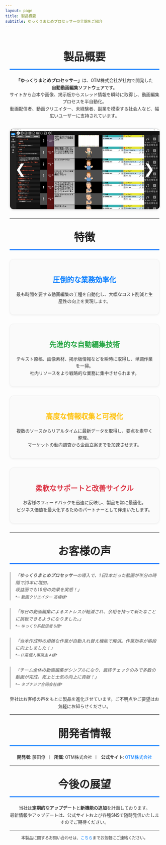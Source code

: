 ```yaml
---
layout: page
title: 製品概要
subtitle: ゆっくりまとめプロセッサーの全貌をご紹介
---
```


<style>
  /* Google Fonts の読み込み */
  @import url('https://fonts.googleapis.com/css2?family=Roboto:wght@400;500;700&display=swap');

  /* 全体の基本設定 */
  .page-content {
    font-family: 'Roboto', sans-serif;
    line-height: 1.6;
    color: #333;
    max-width: 900px;
    margin: 0 auto;
    padding: 1em;
  }
  /* セクション見出し */
  .section-title {
    text-align: center;
    font-size: 2.4em;
    margin-top: 1em;
    margin-bottom: 0.7em;
    color: #222;
    border-bottom: 3px solid #007BFF;
    padding-bottom: 0.3em;
  }
  /* カルーセル全体：必ず position: relative; を指定 */
  .carousel {
    position: relative; /* ここが重要 */
    width: 100%;
    overflow: hidden;
    margin: 2em auto;
    border: 1px solid #ddd;
    border-radius: 12px;
    box-shadow: 0 2px 6px rgba(0,0,0,0.1);
    background: #fff;
  }
  .carousel-track {
    display: flex;
    transition: transform 0.5s ease-in-out;
  }
  .carousel-slide {
    min-width: 100%;
    box-sizing: border-box;
  }
  .carousel-slide img {
    width: 100%;
    display: block;
    cursor: pointer;
    transition: transform 0.3s ease;
  }
  .carousel-slide img:hover {
    transform: scale(1.05);
  }
  /* ナビゲーション矢印 */
  .carousel-button {
    position: absolute;
    top: 50%;
    transform: translateY(-50%);
    background: none;
    border: none;
    color: #fff;
    font-size: 3em;
    cursor: pointer;
    z-index: 10;
    transition: transform 0.2s ease;
  }
  .carousel-button:active {
    transform: translateY(-50%) scale(0.9);
  }
  .carousel-button--left {
    left: 10px;
  }
  .carousel-button--right {
    right: 10px;
  }
  /* インジケーターをカルーセル内に配置 */
  .carousel-indicators {
    position: absolute;
    bottom: 5px; /* 下から5px */
    left: 0%;  /* 中央寄せの基準 */
    transform: translateX(0%);
    z-index: 0;
    display: flex;
    gap: 5px;
  }
  .carousel-indicator {
    width: 12px;
    height: 12px;
    background: rgba(255,255,255,0.6);
    border-radius: 50%;
    cursor: pointer;
    transition: background 0.3s ease;
  }
  .carousel-indicator.active {
    background: #007BFF;
  }
  /* 全画面モーダル */
  .modal {
    display: none;
    position: fixed;
    z-index: 1000;
    left: 0;
    top: 0;
    width: 100vw;
    height: 100vh;
    background: rgba(0,0,0,0.9);
    justify-content: center;
    align-items: center;
    flex-direction: column;
  }
  .modal img {
    max-width: 60vw;
    max-height: 80vh;
  }
  .modal .modal-info {
    color: #fff;
    margin-top: 1em;
    font-size: 1.2em;
  }
  .modal .close-modal {
    position: absolute;
    top: 20px;
    right: 30px;
    font-size: 2.5em;
    color: #fff;
    cursor: pointer;
  }
  /* 以下は既存コンテンツのスタイル（特徴など） */
  .feature-item {
    text-align: center;
    padding: 1.2em;
    margin: 2em auto;
    border: 1px solid #eee;
    border-radius: 12px;
    background-color: #fafafa;
    max-width: 700px;
    box-shadow: 0 2px 6px rgba(0,0,0,0.05);
    transition: transform 0.3s ease, box-shadow 0.3s ease;
  }
  .feature-item:hover {
    transform: translateY(-5px);
    box-shadow: 0 4px 12px rgba(0,0,0,0.15);
  }
  .feature-item h3 {
    margin-bottom: 0.7em;
    font-size: 1.6em;
  }
  blockquote {
    border-left: 4px solid #ccc;
    margin: 1.8em 0;
    padding-left: 1em;
    font-style: italic;
    color: #555;
  }
  a {
    color: #007BFF;
    text-decoration: none;
    transition: color 0.3s ease;
  }
  a:hover {
    color: #0056b3;
    text-decoration: underline;
  }
  @media screen and (max-width: 768px) {
    .section-title { font-size: 2em; }
  }
</style>

<div class="page-content">
  <h2 class="section-title">製品概要</h2>
  <p style="text-align: center;">
    <strong>「ゆっくりまとめプロセッサー」</strong>は、OTM株式会社が社内で開発した<br>
    <strong>自動動画編集ソフトウェア</strong>です。<br>
    サイトから台本や画像、掲示板からスレッド情報を瞬時に取得し、動画編集プロセスを半自動化。<br>
    動画配信者、動画クリエイター、未経験者、副業を模索する社会人など、幅広いユーザーに支持されています。
  </p>

  <!-- カルーセル -->
  <div class="carousel">
    <div class="carousel-track">
      <div class="carousel-slide">
        <img src="/assets/img/製品イメージ1.png" alt="製品イメージ1" title="クリックして拡大表示（全画面）">
      </div>
    </div>
    <button class="carousel-button carousel-button--left">&#10094;</button>
    <button class="carousel-button carousel-button--right">&#10095;</button>
    <div class="carousel-indicators"></div>
  </div>

  <hr>

  <!-- 特徴（ビジネス向けにリライト） -->
  <h2 class="section-title">特徴</h2>
  <div class="feature-item">
    <h3 style="color:#007BFF;">圧倒的な業務効率化</h3>
    <p>最も時間を要する動画編集の工程を自動化し、大幅なコスト削減と生産性の向上を実現します。</p>
  </div>
  <div class="feature-item">
    <h3 style="color:#28A745;">先進的な自動編集技術</h3>
    <p>テキスト原稿、画像素材、掲示板情報などを瞬時に取得し、単調作業を一掃。<br>社内リソースをより戦略的な業務に集中させられます。</p>
  </div>
  <div class="feature-item">
    <h3 style="color:#FFC107;">高度な情報収集と可視化</h3>
    <p>複数のソースからリアルタイムに最新データを取得し、要点を素早く整理。<br>マーケットの動向調査から企画立案までを加速させます。</p>
  </div>
  <div class="feature-item">
    <h3 style="color:#DC3545;">柔軟なサポートと改善サイクル</h3>
    <p>お客様のフィードバックを迅速に反映し、製品を常に最適化。<br>ビジネス価値を最大化するためのパートナーとして伴走いたします。</p>
  </div>

  <hr>

  <!-- ★★★ 「使い方の流れ」セクションは削除しました ★★★ -->

  <h2 class="section-title">お客様の声</h2>
  <blockquote>
    「<strong>ゆっくりまとめプロセッサー</strong>の導入で、1日2本だった動画が半分の時間で20本に増加。<br>
    収益面でも10倍の効果を実感！」<br>
    <span style="font-size:0.9em;">*— 動画クリエイター 高橋様*</span>
  </blockquote>
  <blockquote>
    「毎日の動画編集によるストレスが軽減され、余裕を持って新たなことに挑戦できるようになりました。」<br>
    <span style="font-size:0.9em;">*— ゆっくり系配信者 S様*</span>
  </blockquote>
  <blockquote>
    「台本作成時の煩雑な作業が自動入れ替え機能で解消。作業効率が格段に向上しました！」<br>
    <span style="font-size:0.9em;">*— IT系個人事業主 A様*</span>
  </blockquote>
  <blockquote>
    「チーム全体の動画編集がシンプルになり、最終チェックのみで多数の動画が完成。売上と士気の向上に貢献！」<br>
    <span style="font-size:0.9em;">*— タブナジア合同会社様*</span>
  </blockquote>
  <p style="text-align: center;">
    弊社はお客様の声をもとに製品を進化させています。ご不明点やご要望はお気軽にお知らせください。
  </p>

  <hr>

  <h2 class="section-title">開発者情報</h2>
  <p style="text-align: center;">
    <strong>開発者</strong>: 藤田僚&nbsp;&nbsp;&nbsp;|&nbsp;&nbsp;&nbsp;
    <strong>所属</strong>: OTM株式会社&nbsp;&nbsp;&nbsp;|&nbsp;&nbsp;&nbsp;
    <strong>公式サイト</strong>: <a href="https://your-company-website.example" target="_blank">OTM株式会社</a>
  </p>

  <hr>

  <h2 class="section-title">今後の展望</h2>
  <p style="text-align: center;">
    当社は<strong>定期的なアップデート</strong>と<strong>新機能の追加</strong>を計画しております。<br>
    最新情報やアップデートは、公式サイトおよび各種SNSで随時発信いたしますのでご期待ください。
  </p>

  <hr>

  <p style="text-align: center; font-size: 0.9em;">
    本製品に関するお問い合わせは、<a href="mailto:fujita.otm@gmail.com">こちら</a>までお気軽にご連絡ください。
  </p>
</div>

<!-- 全画面モーダル（拡大表示用） -->
<div id="modal" class="modal">
  <span class="close-modal">&times;</span>
  <img id="modal-image" src="" alt="">
  <div class="modal-info" id="modal-info"></div>
</div>

<script>
  // Carousel JS
  const track = document.querySelector('.carousel-track');
  const slides = Array.from(track.children);
  let currentSlideIndex = 0;
  const slideCount = slides.length;

  const setSlidePosition = () => {
    slides.forEach((slide, index) => {
      slide.style.left = index * 100 + '%';
    });
  };
  setSlidePosition();

  // Create carousel indicators inside the carousel container
  const indicatorsContainer = document.querySelector('.carousel-indicators');
  for (let i = 0; i < slideCount; i++) {
    const dot = document.createElement('div');
    dot.classList.add('carousel-indicator');
    if (i === 0) dot.classList.add('active');
    dot.setAttribute('data-slide', i);
    indicatorsContainer.appendChild(dot);
  }

  const updateIndicators = (index) => {
    const dots = Array.from(document.querySelectorAll('.carousel-indicator'));
    dots.forEach(dot => dot.classList.remove('active'));
    dots[index].classList.add('active');
  };

  const moveToSlide = (index) => {
    track.style.transform = 'translateX(-' + index * 100 + '%)';
    currentSlideIndex = index;
    updateIndicators(index);
  };

  // Navigation arrows
  document.querySelector('.carousel-button--left').addEventListener('click', () => {
    const prevIndex = (currentSlideIndex - 1 + slideCount) % slideCount;
    moveToSlide(prevIndex);
  });
  document.querySelector('.carousel-button--right').addEventListener('click', () => {
    const nextIndex = (currentSlideIndex + 1) % slideCount;
    moveToSlide(nextIndex);
  });

  // Auto-play every 5 seconds
  setInterval(() => {
    const nextIndex = (currentSlideIndex + 1) % slideCount;
    moveToSlide(nextIndex);
  }, 5000);

  // Modal for full-screen image display
  const modal = document.getElementById('modal');
  const modalImage = document.getElementById('modal-image');
  const modalInfo = document.getElementById('modal-info');
  const closeModal = document.querySelector('.close-modal');

  document.querySelectorAll('.carousel-slide img').forEach((img, index) => {
    img.title = "クリックして拡大表示（全画面）";
    img.addEventListener('click', () => {
      modal.style.display = 'flex';
      modalImage.src = img.src;
      modalInfo.textContent = '画像 ' + (index + 1) + ' / ' + slideCount;
    });
  });

  closeModal.addEventListener('click', () => {
    modal.style.display = 'none';
  });

  window.addEventListener('click', (e) => {
    if (e.target === modal) {
      modal.style.display = 'none';
    }
  });
</script>

